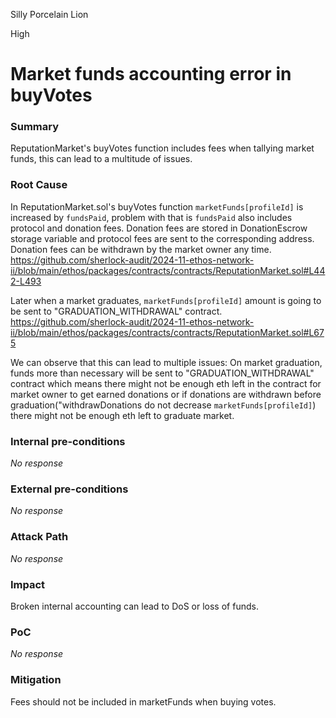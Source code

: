 Silly Porcelain Lion

High

# Market funds accounting error in buyVotes

### Summary

ReputationMarket's buyVotes function includes fees when tallying market funds, this can lead to a multitude of issues.

### Root Cause

In ReputationMarket.sol's buyVotes function `marketFunds[profileId]` is increased by `fundsPaid`, problem with that is `fundsPaid` also includes protocol and donation fees. Donation fees are stored in DonationEscrow storage variable and protocol fees are sent to the corresponding address. Donation fees can be withdrawn by the market owner any time.
https://github.com/sherlock-audit/2024-11-ethos-network-ii/blob/main/ethos/packages/contracts/contracts/ReputationMarket.sol#L442-L493

Later when a market graduates, `marketFunds[profileId]` amount is going to be sent to "GRADUATION_WITHDRAWAL" contract.
https://github.com/sherlock-audit/2024-11-ethos-network-ii/blob/main/ethos/packages/contracts/contracts/ReputationMarket.sol#L675

We can observe that this can lead to multiple issues: On market graduation, funds more than necessary will be sent to "GRADUATION_WITHDRAWAL" contract which means there might not be enough eth left in the contract for market owner to get earned donations or if donations are withdrawn before graduation("withdrawDonations do not decrease `marketFunds[profileId]`) there might not be enough eth left to graduate market.

### Internal pre-conditions

_No response_

### External pre-conditions

_No response_

### Attack Path

_No response_

### Impact

Broken internal accounting can lead to DoS or loss of funds.

### PoC

_No response_

### Mitigation

Fees should not be included in marketFunds when buying votes.